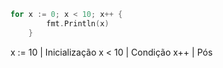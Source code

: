```go
for x := 0; x < 10; x++ {
		fmt.Println(x)
	}
```

x := 10 | Inicialização
x < 10 | Condição 
x++ | Pós